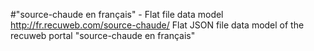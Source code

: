 #"source-chaude en français" - Flat file data model
http://fr.recuweb.com/source-chaude/
Flat JSON file data model of the recuweb portal "source-chaude en français"
